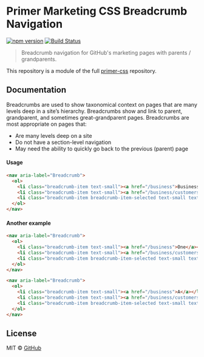 # Primer Marketing CSS Breadcrumb Navigation

[![npm version](http://img.shields.io/npm/v/primer-breadcrumb.svg)](https://www.npmjs.org/package/primer-breadcrumb)
[![Build Status](https://travis-ci.org/primer/primer-css.svg?branch=master)](https://travis-ci.org/primer/primer-css)

> Breadcrumb navigation for GitHub's marketing pages with parents / grandparents.

This repository is a module of the full [primer-css][primer] repository.

## Documentation

<!-- %docs
title: Breadcrumbs
status: Stable
-->

Breadcrumbs are used to show taxonomical context on pages that are many levels deep in a site’s hierarchy. Breadcrumbs show and link to parent, grandparent, and sometimes great-grandparent pages. Breadcrumbs are most appropriate on pages that:

- Are many levels deep on a site
- Do not have a section-level navigation
- May need the ability to quickly go back to the previous (parent) page

#### Usage

```html title="This is breadcrumb!"
<nav aria-label="Breadcrumb">
  <ol>
    <li class="breadcrumb-item text-small"><a href="/business">Business</a></li>
    <li class="breadcrumb-item text-small"><a href="/business/customers">Customers</a></li>
    <li class="breadcrumb-item breadcrumb-item-selected text-small text-gray" aria-current="page">MailChimp</li>
  </ol>
</nav>
```

#### Another example

```html
<nav aria-label="Breadcrumb">
  <ol>
    <li class="breadcrumb-item text-small"><a href="/business">One</a></li>
    <li class="breadcrumb-item text-small"><a href="/business/customers">Two</a></li>
    <li class="breadcrumb-item breadcrumb-item-selected text-small text-gray" aria-current="page">Three</li>
  </ol>
</nav>
```

```html story=false
<nav aria-label="Breadcrumb">
  <ol>
    <li class="breadcrumb-item text-small"><a href="/business">A</a></li>
    <li class="breadcrumb-item text-small"><a href="/business/customers">B</a></li>
    <li class="breadcrumb-item breadcrumb-item-selected text-small text-gray" aria-current="page">C</li>
  </ol>
</nav>
```

<!-- %enddocs -->

## License

MIT &copy; [GitHub](https://github.com/)

[primer]: https://github.com/primer/primer
[primer-support]: https://github.com/primer/primer-support
[support]: https://github.com/primer/primer-support
[docs]: http://primercss.io/
[npm]: https://www.npmjs.com/
[install-npm]: https://docs.npmjs.com/getting-started/installing-node
[sass]: http://sass-lang.com/
